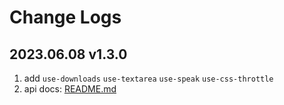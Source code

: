 # Change Logs

## 2023.06.08 v1.3.0

1. add `use-downloads` `use-textarea` `use-speak` `use-css-throttle`
2. api docs: [README.md](./README.md)
